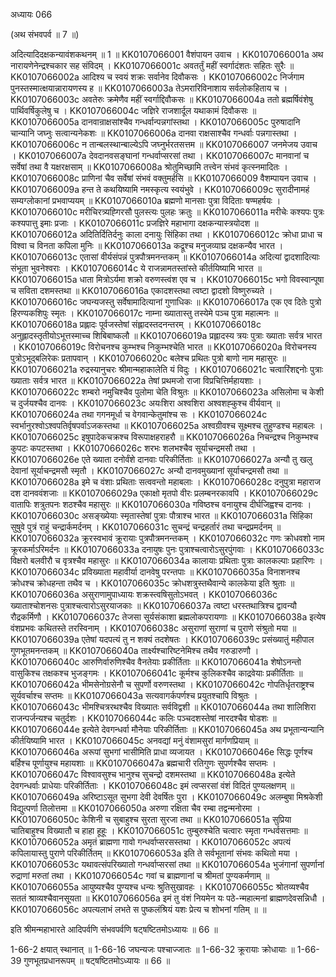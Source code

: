 अध्यायः 066

(अथ संभवपर्व ॥ 7 ॥)

अदित्यादिदक्षकन्यावंशकथनम् ॥ 1 ॥
KK0107066001	वैशंपायन उवाच ।
KK0107066001a	अथ नारायणेनेन्द्रश्चकार सह संविदम् ।
KK0107066001c	अवतर्तुं महीं स्वर्गादंशतः सहितः सुरैः ॥
KK0107066002a	आदिश्य च स्वयं शक्रः सर्वानेव दिवौकसः ।
KK0107066002c	निर्जगाम पुनस्तस्मात्क्षयान्नारायणस्य ह ॥
KK0107066003a	तेऽमरारिविनाशाय सर्वलोकहिताय च ।
KK0107066003c	अवतेरुः क्रमेणैव महीं स्वर्गाद्दिवौकसः ॥
KK0107066004a	ततो ब्रह्मर्षिवंशेषु पार्थिवर्षिकुलेषु च ।
KK0107066004c	जज्ञिरे राजशार्दूल यथाकामं दिवौकसः ॥
KK0107066005a	दानवान्राक्षसांश्चैव गन्धर्वान्पन्नगांस्तथा ।
KK0107066005c	पुरुषादानि चान्यानि जघ्नुः सत्वान्यनेकशः ॥
KK0107066006a	दानवा राक्षसाश्चैव गन्धर्वाः पन्नगास्तथा ।
KK0107066006c	न तान्बलस्थान्बाल्येऽपि जघ्नुर्भरतसत्तम ॥
KK0107066007	जनमेजय उवाच ।
KK0107066007a	देवदानवसङ्घानां गन्धर्वाप्सरसां तथा ।
KK0107066007c	मानवानां च सर्वेषां तथा वै यक्षरक्षसाम् ॥
KK0107066008a	श्रोतुमिच्छामि तत्त्वेन संभवं कृत्स्नमादितः ।
KK0107066008c	प्राणिनां चैव सर्वेषां संभवं वक्तुमर्हसि ॥
KK0107066009	वैशम्पायन उवाच ।
KK0107066009a	हन्त ते कथयिष्यामि नमस्कृत्य स्वयंभुवे ।
KK0107066009c	सुरादीनामहं सम्यग्लोकानां प्रभवाप्ययम् ॥
KK0107066010a	ब्रह्मणो मानसाः पुत्रा विदिताः षण्महर्षयः ।
KK0107066010c	मरीचिरत्र्यह्गिरसौ पुलस्त्यः पुलहः क्रतुः ॥
KK0107066011a	मरीचेः कश्यपः पुत्रः कश्यपात्तु इमाः प्रजाः ।
KK0107066011c	प्रजज्ञिरे महाभागा दक्षकन्यास्त्रयोदश ॥
KK0107066012a	अदितिर्दितिर्दनुः काला दनायुः सिंहिका तथा ।
KK0107066012c	क्रोधा प्राधा च विश्वा च विनता कपिला मुनिः ॥
KK0107066013a	कद्रूश्च मनुजव्याघ्र दक्षकन्यैव भारत ।
KK0107066013c	एतासां वीर्यसंपन्नं पुत्रपौत्रमनन्तकम् ॥
KK0107066014a	अदित्यां द्वादशादित्याः संभूता भुवनेश्वराः ।
KK0107066014c	ये राजन्नामतस्तांस्ते कीर्तयिष्यामि भारत ॥
KK0107066015a	धाता मित्रोऽर्यमा शक्रो वरुणस्त्वंश एव च ।
KK0107066015c	भगो विवस्वान्पूषा च सविता दशमस्तथा ॥
KK0107066016a	एकादशस्तथा त्वष्टा द्वादशो विष्णुरुच्यते ।
KK0107066016c	जघन्यजस्तु सर्वेषामादित्यानां गुणाधिकः ॥
KK0107066017a	एक एव दितेः पुत्रो हिरण्यकशिपुः स्मृतः ।
KK0107066017c	नाम्ना ख्यातास्तु तस्येमे पञ्च पुत्रा महात्मनः ॥
KK0107066018a	प्रह्लादः पूर्वजस्तेषां संह्लादस्तदनन्तरम् ।
KK0107066018c	अनुह्लादस्तृतीयोऽभूत्तस्माच्च शिबिबाष्कलौ ॥
KK0107066019a	प्रह्लादस्य त्रयः पुत्राः ख्याताः सर्वत्र भारत ।
KK0107066019c	विरोचनश्च कुम्भश्च निकुम्भश्चेति भारत ॥
KK0107066020a	विरोचनस्य पुत्रोऽभूद्बलिरेकः प्रतापवान् ।
KK0107066020c	बलेश्च प्रथितः पुत्रो बाणो नाम महासुरः ॥
KK0107066021a	रुद्रस्यानुचरः श्रीमान्महाकालेति यं विदुः ।
KK0107066021c	चत्वारिंशद्दनोः पुत्राः ख्याताः सर्वत्र भारत ॥
KK0107066022a	तेषां प्रथमजो राजा विप्रचित्तिर्महायशाः ।
KK0107066022c	शम्बरो नमुचिश्चैव पुलोमा चेति विश्रुतः ॥
KK0107066023a	असिलोमा च केशी च दुर्जयश्चैव दानवः ।
KK0107066023c	अयःशिरा अश्वशिरा अश्वशह्कुश्च वीर्यवान् ॥
KK0107066024a	तथा गगनमूर्धा च वेगवान्केतुमांश्च सः ।
KK0107066024c	स्वर्भानुरश्वोऽश्वपतिर्वृषपर्वाऽजकस्तथा ॥
KK0107066025a	अश्वग्रीवश्च सूक्ष्मश्च तुहुण्डश्च महाबलः ।
KK0107066025c	इषुपादेकचक्रश्च विरूपाक्षहराहरौ ॥
KK0107066026a	निचन्द्रश्च निकुम्भश्च कुपटः कपटस्तथा ।
KK0107066026c	शरभः शलभश्चैव सूर्याचन्द्रमसौ तथा ।
KK0107066026e	एते ख्याता दनोर्वंशे दानवाः परिकीर्तिताः ॥
KK0107066027a	अन्यौ तु खलु देवानां सूर्याचन्द्रमसौ स्मृतौ ।
KK0107066027c	अन्यौ दानवमुख्यानां सूर्याचन्द्रमसौ तथा ॥
KK0107066028a	इमे च वंशाः प्रथिताः सत्ववन्तो महाबलाः ।
KK0107066028c	दनुपुत्रा महाराज दश दानववंशजाः ॥
KK0107066029a	एकाक्षो मृतपो वीरः प्रलम्बनरकावपि ।
KK0107066029c	वातापिः शत्रुतपनः शठश्चैव महासुरः ॥
KK0107066030a	गविष्ठश्च वनायुश्च दीर्घजिह्वश्च दानवः ।
KK0107066030c	असङ्ख्येयाः स्मृतास्तेषां पुत्राः पौत्राश्च भारत ॥
KK0107066031a	सिंहिका सुषुवे पुत्रं राहुं चन्द्रार्कमर्दनम् ।
KK0107066031c	सुचन्द्रं चन्द्रहर्तारं तथा चन्द्रप्रमर्दनम् ॥
KK0107066032a	क्रूरस्वभावं क्रूरायाः पुत्रपौत्रमनन्तकम् ।
KK0107066032c	गणः क्रोधवशो नाम क्रूरकर्माऽरिमर्दनः ॥
KK0107066033a	दनायुषः पुनः पुत्राश्चत्वारोऽसुरपुंगवाः ।
KK0107066033c	विक्षरो बलवीरौ च वृत्रश्चैव महासुरः ॥
KK0107066034a	कालायाः प्रथिताः पुत्राः कालकल्पाः प्रहारिणः ।
KK0107066034c	प्रविख्याता महावीर्या दानवेषु परन्तपाः ॥
KK0107066035a	विनाशनश्च क्रोधश्च क्रोधहन्ता तथैव च ।
KK0107066035c	क्रोधशत्रुस्तथैवान्ये कालकेया इति श्रुताः ॥
KK0107066036a	असुराणामुपाध्यायः शक्रस्त्वषिसुतोऽभवत् ।
KK0107066036c	ख्याताश्चोशनसः पुत्राश्चत्वारोऽसुरयाजकाः ॥
KK0107066037a	त्वष्टा धरस्तथात्रिश्च द्वावन्यौ रौद्रकर्मिणौ ।
KK0107066037c	तेजसा सूर्यसंकाशा ब्रह्मलोकपरायणाः ॥
KK0107066038a	इत्येष वंशप्रभवः कथितस्ते तरस्विनाम् ।
KK0107066038c	असुराणां सुराणां च पुराणे संश्रुतो मया ॥
KK0107066039a	एतेषां यदपत्यं तु न शक्यं तदशेषतः । 
KK0107066039c	प्रसंख्यातुं महीपाल गुणभूतमनन्तकम् ॥
KK0107066040a	तार्क्ष्यश्चारिष्टनेमिश्च तथैव गरुडारुणौ ।
KK0107066040c	आरुणिर्वारुणिश्चैव वैनतेयाः प्रकीर्तिताः ॥
KK0107066041a	शेषोऽनन्तो वासुकिश्च तक्षकश्च भुजङ्गमः ।
KK0107066041c	कूर्मश्च कुलिकश्चैव काद्रवेयाः प्रकीर्तिताः ॥
KK0107066042a	भीमसेनोग्रसेनौ च सुपर्णो वरुणस्तथा ।
KK0107066042c	गोपतिर्धृतराष्ट्रश्च सूर्यवर्चाश्च सप्तमः ॥
KK0107066043a	सत्यवागर्कपर्णश्च प्रयुतश्चापि विश्रुतः ।
KK0107066043c	भीमश्चित्ररथश्चैव विख्यातः सर्वविद्वशी ॥
KK0107066044a	तथा शालिशिरा राजन्पर्जन्यश्च चतुर्दशः ।
KK0107066044c	कलिः पञ्चदशस्तेषां नारदश्चैव षोडशः ॥
KK0107066044e	इत्येते देवगन्धर्वा मौनेयाः परिकीर्तिताः ॥
KK0107066045a	अथ प्रभूतान्यन्यानि कीर्तयिष्यामि भारत ।
KK0107066045c	अनवद्यां मनुं वंशामसुरां मार्गणप्रियाम् ॥
KK0107066046a	अरूपां सुभगां भासीमिति प्राधा व्यजायत ।
KK0107066046e	सिद्धः पूर्णश्च बर्हिश्च पूर्णायुश्च महायशाः ॥
KK0107066047a	ब्रह्मचारी रतिगुणः सुपर्णश्चैव सप्तमः ।
KK0107066047c	विश्वावसुश्च भानुश्च सुचन्द्रो दशमस्तथा ॥
KK0107066048a	इत्येते देवगन्धर्वाः प्राधेयाः परिकीर्तिताः ।
KK0107066048c	इमं त्वप्सरसां वंशं विदितं पुण्यलक्षणम् ॥
KK0107066049a	अरिष्टाऽसूत सुभगा देवी देवर्षितः पुरा ।
KK0107066049c	अलम्बुषा मिश्रकेशी विद्युत्पर्णा तिलोत्तमा ॥
KK0107066050a	अरुणा रक्षिता चैव रम्बा तद्वन्मनोरमा ।
KK0107066050c	केशिनी च सुबाहुश्च सुरता सुरजा तथा ॥
KK0107066051a	सुप्रिया चातिबाहुश्च विख्यातौ च हाहा हूहूः ।
KK0107066051c	तुम्बुरुश्चेति चत्वारः स्मृता गन्धर्वसत्तमाः ॥
KK0107066052a	अमृतं ब्राह्मणा गावो गन्धर्वाप्सरसस्तथा ।
KK0107066052c	अपत्यं कपिलायास्तु पुराणे परिकीर्तितम् ॥
KK0107066053a	इति ते सर्वभूतानां संभवः कथितो मया ।
KK0107066053c	यथावत्संपरिख्यातो गन्धर्वाप्सरसां तथा ॥
KK0107066054a	भुजंगानां सुपर्णानां रुद्राणां मरुतां तथा ।
KK0107066054c	गवां च ब्राह्मणानां च श्रीमतां पुण्यकर्मणाम् ॥
KK0107066055a	आयुष्यश्चैव पुण्यश्च धन्यः श्रुतिसुखावहः ।
KK0107066055c	श्रोतव्यश्चैव सततं श्राव्यश्चैवानसूयता ॥
KK0107066056a	इमं तु वंशं नियमेन यः पठे-न्महात्मनां ब्राह्मणदेवसन्निधौ ।
KK0107066056c	अपत्यलाभं लभते स पुष्कलंश्रियं यशः प्रेत्य च शोभनां गतिम् ॥ ॥

इति श्रीमन्महाभारते आदिपर्वणि संभवपर्वणि षट्षष्टितमोऽध्यायः ॥ 66 ॥

1-66-2 क्षयात् स्थानात् ॥ 1-66-16 जघन्यजः पश्चाज्जातः ॥ 1-66-32 क्रूरायाः क्रोधायाः ॥ 1-66-39 गुणभूतप्रधानरूपम् ॥ षट्षष्टितमोऽध्यायः ॥ 66 ॥
